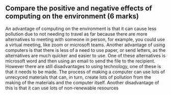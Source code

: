 ## Compare the positive and negative effects of computing on the environment (6 marks)

An advantage of computing on the environment is that it can cause less pollution due to not needing to travel as far because there are more alternatives to meeting with someone in person, for example, you could use a virtual meeting, like zoom or microsoft teams. Another advantage of using computers is that there is less of a need to use paper, or send letters, as the alternatives are much quicker and easier to use. One of these alternatives is microsoft word and then using an email to send the file to the recipient. 
However there are still disadvantages to using technology, one of these is that it needs to be made. The process of making a computer can use lots of unrecyced materials that can, in turn, create lots of pollution from the making of the materials and the computer itself. Another disadvantage of this is that it can use lots of non-renewable resources 